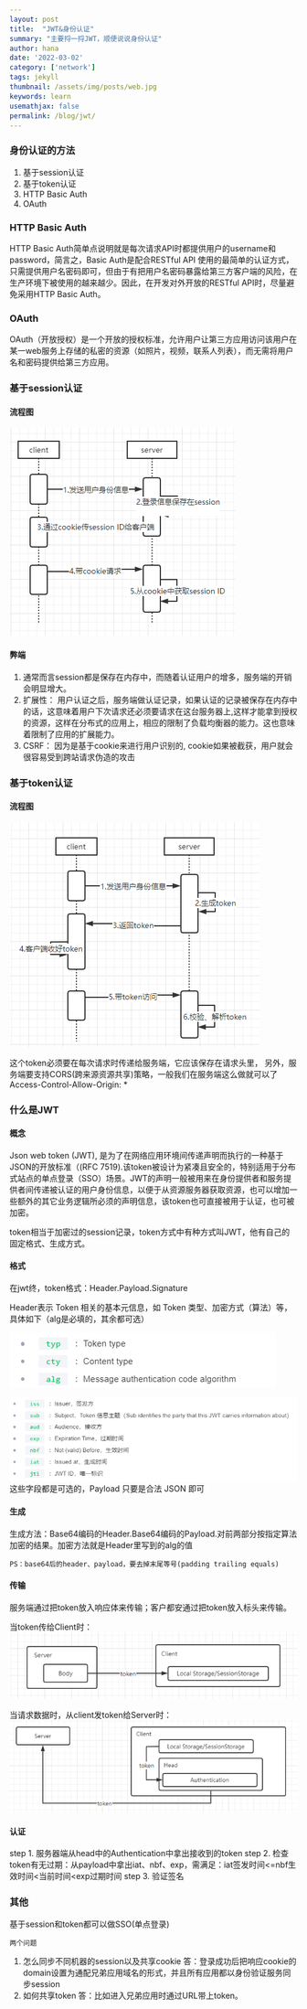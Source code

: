 ```yaml
---
layout: post
title:  "JWT&身份认证"
summary: "主要捋一捋JWT，顺便说说身份认证"
author: hana
date: '2022-03-02'
category: ['network']
tags: jekyll
thumbnail: /assets/img/posts/web.jpg
keywords: learn
usemathjax: false
permalink: /blog/jwt/
---
```



### 身份认证的方法
1. 基于session认证
2. 基于token认证
3. HTTP Basic Auth
4. OAuth

### HTTP Basic Auth
HTTP Basic Auth简单点说明就是每次请求API时都提供用户的username和password，简言之，Basic Auth是配合RESTful API 使用的最简单的认证方式，只需提供用户名密码即可，但由于有把用户名密码暴露给第三方客户端的风险，在生产环境下被使用的越来越少。因此，在开发对外开放的RESTful API时，尽量避免采用HTTP Basic Auth。

### OAuth
OAuth（开放授权）是一个开放的授权标准，允许用户让第三方应用访问该用户在某一web服务上存储的私密的资源（如照片，视频，联系人列表），而无需将用户名和密码提供给第三方应用。

### 基于session认证
#### 流程图
![img](/assets/img/posts/1.png)

#### 弊端
1. 通常而言session都是保存在内存中，而随着认证用户的增多，服务端的开销会明显增大。
2. 扩展性：
用户认证之后，服务端做认证记录，如果认证的记录被保存在内存中的话，这意味着用户下次请求还必须要请求在这台服务器上,这样才能拿到授权的资源，这样在分布式的应用上，相应的限制了负载均衡器的能力。这也意味着限制了应用的扩展能力。
3. CSRF：
因为是基于cookie来进行用户识别的, cookie如果被截获，用户就会很容易受到跨站请求伪造的攻击


### 基于token认证
#### 流程图
![img](/assets/img/posts/2.png)

这个token必须要在每次请求时传递给服务端，它应该保存在请求头里， 另外，服务端要支持CORS(跨来源资源共享)策略，一般我们在服务端这么做就可以了Access-Control-Allow-Origin: *


### 什么是JWT
#### 概念
Json web token (JWT), 是为了在网络应用环境间传递声明而执行的一种基于JSON的开放标准（(RFC 7519).该token被设计为紧凑且安全的，特别适用于分布式站点的单点登录（SSO）场景。JWT的声明一般被用来在身份提供者和服务提供者间传递被认证的用户身份信息，以便于从资源服务器获取资源，也可以增加一些额外的其它业务逻辑所必须的声明信息，该token也可直接被用于认证，也可被加密。

token相当于加密过的session记录，token方式中有种方式叫JWT，他有自己的固定格式、生成方式。

#### 格式
在jwt终，token格式：Header.Payload.Signature


Header表示 Token 相关的基本元信息，如 Token 类型、加密方式（算法）等，具体如下（alg是必填的，其余都可选）

![img](/assets/img/posts/3.png)


![img](/assets/img/posts/4.png)
这些字段都是可选的，Payload 只要是合法 JSON 即可

#### 生成
生成方法：Base64编码的Header.Base64编码的Payload.对前两部分按指定算法加密的结果。加密方法就是Header里写到的alg的值

`PS：base64后的header、payload，要去掉末尾等号(padding trailing equals)`

#### 传输
服务端通过把token放入响应体来传输；客户都安通过把token放入标头来传输。

当token传给Client时：
![img](/assets/img/posts/5.png)

当请求数据时，从client发token给Server时：
![img](/assets/img/posts/6.png)

#### 认证
step 1. 服务器端从head中的Authentication中拿出接收到的token
step 2. 检查token有无过期：从payload中拿出iat、nbf、exp，需满足：iat签发时间<=nbf生效时间<当前时间<exp过期时间
step 3. 验证签名

### 其他
 基于session和token都可以做SSO(单点登录)
 
 `两个问题`
 1. 怎么同步不同机器的session以及共享cookie
 答：登录成功后把响应cookie的domain设置为通配兄弟应用域名的形式，并且所有应用都以身份验证服务同步session
 2. 如何共享token
 答：比如进入兄弟应用时通过URL带上token。



